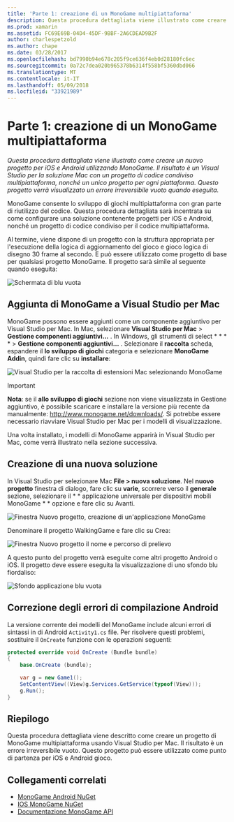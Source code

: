 ```yaml
---
title: 'Parte 1: creazione di un MonoGame multipiattaforma'
description: Questa procedura dettagliata viene illustrato come creare un nuovo progetto per iOS e Android utilizzando MonoGame. Il risultato è un Visual Studio per la soluzione Mac con un progetto di codice condiviso multipiattaforma, nonché un unico progetto per ogni piattaforma. Questo progetto verrà visualizzato un errore irreversibile vuoto quando eseguita.
ms.prod: xamarin
ms.assetid: FC69E69B-04D4-45DF-9BBF-2A6CDEAD9B2F
author: charlespetzold
ms.author: chape
ms.date: 03/28/2017
ms.openlocfilehash: bd7990b94e678c205f9ce636f4eb0d28180fc6ec
ms.sourcegitcommit: 0a72c7dea020b965378b6314f558bf5360dbd066
ms.translationtype: MT
ms.contentlocale: it-IT
ms.lasthandoff: 05/09/2018
ms.locfileid: "33921989"
---
```

# <a name="part-1--creating-a-cross-platform-monogame"></a>Parte 1: creazione di un MonoGame multipiattaforma

_Questa procedura dettagliata viene illustrato come creare un nuovo progetto per iOS e Android utilizzando MonoGame. Il risultato è un Visual Studio per la soluzione Mac con un progetto di codice condiviso multipiattaforma, nonché un unico progetto per ogni piattaforma. Questo progetto verrà visualizzato un errore irreversibile vuoto quando eseguita._

MonoGame consente lo sviluppo di giochi multipiattaforma con gran parte di riutilizzo del codice. Questa procedura dettagliata sarà incentrata su come configurare una soluzione contenente progetti per iOS e Android, nonché un progetto di codice condiviso per il codice multipiattaforma.

Al termine, viene dispone di un progetto con la struttura appropriata per l'esecuzione della logica di aggiornamento del gioco e gioco logica di disegno 30 frame al secondo. E può essere utilizzato come progetto di base per qualsiasi progetto MonoGame. Il progetto sarà simile al seguente quando eseguita:

![Schermata di blu vuota](part1-images/image1.png)

## <a name="adding-monogame-to-visual-studio-for-mac"></a>Aggiunta di MonoGame a Visual Studio per Mac

MonoGame possono essere aggiunti come un componente aggiuntivo per Visual Studio per Mac. In Mac, selezionare **Visual Studio per Mac** > **Gestione componenti aggiuntivi...**  . In Windows, gli strumenti di select * * * * > **Gestione componenti aggiuntivi...**  . Selezionare il **raccolta** scheda, espandere il **lo sviluppo di giochi** categoria e selezionare **MonoGame Addin**, quindi fare clic su **installare**:

![Visual Studio per la raccolta di estensioni Mac selezionando MonoGame](part1-images/image2.png)

> [!IMPORTANT]
> **Nota**: se il **allo sviluppo di giochi** sezione non viene visualizzata in Gestione aggiuntivo, è possibile scaricare e installare la versione più recente da manualmente: http://www.monogame.net/downloads/. Si potrebbe essere necessario riavviare Visual Studio per Mac per i modelli di visualizzazione.

Una volta installato, i modelli di MonoGame apparirà in Visual Studio per Mac, come verrà illustrato nella sezione successiva.

## <a name="creating-a-new-solution"></a>Creazione di una nuova soluzione

In Visual Studio per selezionare Mac **File > nuova soluzione**. Nel **nuovo progetto** finestra di dialogo, fare clic su **varie**, scorrere verso il **generale** sezione, selezionare il * * applicazione universale per dispositivi mobili MonoGame * * opzione e fare clic su Avanti.

![Finestra Nuovo progetto, creazione di un'applicazione MonoGame](part1-images/image3.png)

Denominare il progetto WalkingGame e fare clic su Crea:

![Finestra Nuovo progetto il nome e percorso di prelievo](part1-images/image4.png)

A questo punto del progetto verrà eseguite come altri progetto Android o iOS. Il progetto deve essere eseguita la visualizzazione di uno sfondo blu fiordaliso:

![Sfondo applicazione blu vuota](part1-images/image5.png)

## <a name="fixing-android-compile-errors"></a>Correzione degli errori di compilazione Android

La versione corrente dei modelli del MonoGame include alcuni errori di sintassi in di Android `Activity1.cs` file. Per risolvere questi problemi, sostituire il `OnCreate` funzione con le operazioni seguenti:

```csharp
protected override void OnCreate (Bundle bundle)
{
    base.OnCreate (bundle);

    var g = new Game1();
    SetContentView((View)g.Services.GetService(typeof(View)));
    g.Run();
}
```

## <a name="summary"></a>Riepilogo

Questa procedura dettagliata viene descritto come creare un progetto di MonoGame multipiattaforma usando Visual Studio per Mac. Il risultato è un errore irreversibile vuoto. Questo progetto può essere utilizzato come punto di partenza per iOS e Android gioco.

## <a name="related-links"></a>Collegamenti correlati

- [MonoGame Android NuGet](https://www.nuget.org/packages/MonoGame.Framework.Android/)
- [IOS MonoGame NuGet](https://www.nuget.org/packages/MonoGame.Framework.iOS/)
- [Documentazione MonoGame API](http://www.monogame.net/documentation/?page=main)
